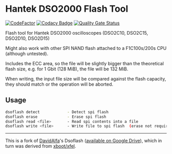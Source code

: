 Hantek DSO2000 Flash Tool
=========================

[![CodeFactor](https://www.codefactor.io/repository/github/jorenar/dso2k-flash-tool/badge)](https://www.codefactor.io/repository/github/jorenar/dso2k-flash-tool)
[![Codacy Badge](https://app.codacy.com/project/badge/Grade/8e69adea5ec94007b5e98b96c2804643)](https://app.codacy.com/gh/Jorenar/dso2k-flash-tool/dashboard?utm_source=gh&utm_medium=referral&utm_content=&utm_campaign=Badge_grade)
[![Quality Gate Status](https://sonarcloud.io/api/project_badges/measure?project=Jorenar_dso2k-flash-tool&metric=alert_status)](https://sonarcloud.io/summary/new_code?id=Jorenar_dso2k-flash-tool)

Flash tool for Hantek DSO2000 oscilloscopes (DSO2C10, DSO2C15, DSO2D10, DSO2D15)

Might also work with other SPI NAND flash attached to a F1C100s/200s CPU (although untested).

Includes the ECC area, so the file will be slightly bigger than the theoretical flash size, e.g. for 1 Gbit (128 MiB), the file will be 132 MiB.

When writing, the input file size will be compared against the flash capacity, they should match or the operation will be aborted.

## Usage
```sh
dsoflash detect            - Detect spi flash
dsoflash erase             - Erase spi flash
dsoflash read <file>       - Read spi contents into a file
dsoflash write <file>      - Write file to spi flash  (erase not required)
```

---

This is a fork of [DavidAlfa](https://www.eevblog.com/forum/profile/?u=555408)'s
Dsoflash ([available on Google Drive](https://drive.google.com/drive/folders/13hwsIJd3eGrnHWCLPcQrPQiAb7rRx3W0)),
which in turn was derived from [xboot/xfel](https://github.com/xboot/xfel).
